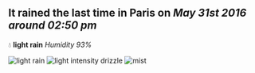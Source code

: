## It rained the last time in Paris on *May 31st 2016 around 02:50 pm*
💧  **light rain** *Humidity 93%*

![light rain](http://openweathermap.org/img/w/10d.png) ![light intensity drizzle](http://openweathermap.org/img/w/09d.png) ![mist](http://openweathermap.org/img/w/50d.png)

